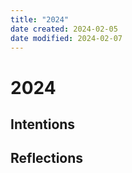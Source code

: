 ```yaml
---
title: "2024"
date created: 2024-02-05
date modified: 2024-02-07
---
```


# 2024

## Intentions

## Reflections
